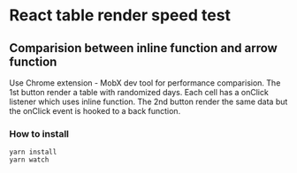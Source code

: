 # React table render speed test
## Comparision between inline function and arrow function
Use Chrome extension - MobX dev tool for performance comparision.
The 1st button render a table with randomized days. Each cell has a onClick listener which uses inline function.
The 2nd button render the same data but the onClick event is hooked to a back function.
### How to install
```
yarn install
yarn watch
```